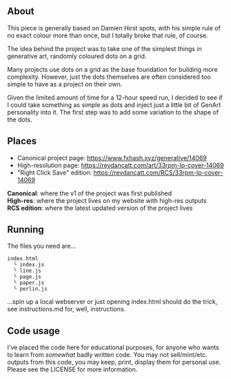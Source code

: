 ## About

This piece is generally based on Damien Hirst spots, with his simple rule of no exact colour more than once, but I totally broke that rule, of course.

The idea behind the project was to take one of the simplest things in generative art, randomly coloured dots on a grid.

Many projects use dots on a grid as the base foundation for building more complexity. However, just the dots themselves are often considered too simple to have as a project on their own.

Given the limited amount of time for a 12-hour speed run, I decided to see if I could take something as simple as dots and inject just a little bit of GenArt personality into it. The first step was to add some variation to the shape of the dots.

## Places

* Canonical project page: https://www.fxhash.xyz/generative/14069
* High-resolution page: https://revdancatt.com/art/33rpm-lp-cover-14069
* "Right Click Save" edition: https://revdancatt.com/RCS/33rpm-lp-cover-14069

**Canonical**: where the v1 of the project was first published  
**High-res**: where the project lives on my website with high-res outputs  
**RCS edition**: where the latest updated version of the project lives

## Running

The files you need are...

```
index.html
  ╰ index.js
  ╰ line.js
  ╰ page.js
  ╰ paper.js
  ╰ perlin.js
```

...spin up a local webserver or just opening index.html should do the trick, see instructions.md for, well, instructions.

## Code usage

I've placed the code here for educational purposes, for anyone who wants to learn from _somewhat_ badly written code. You may not sell/mint/etc. outputs from this code, you may keep, print, display them for personal use. Please see the LICENSE for more information.
